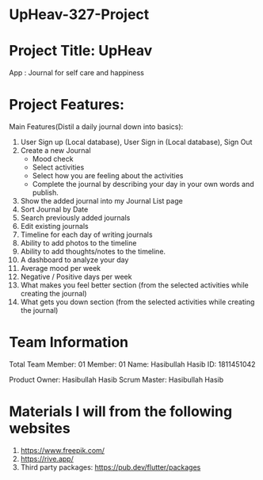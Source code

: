 # UpHeav-327-Project

# Project Title: UpHeav
App : Journal for self care and happiness

# Project Features:
Main Features(Distil a daily journal down into basics):
1. User Sign up (Local database), User Sign in (Local database), Sign Out
2. Create a new Journal
    - Mood check
    - Select activities 
    - Select how you are feeling about the activities
    - Complete the journal by describing your day in your own words and publish.
3. Show the added journal into my Journal List page
4. Sort Journal by Date
5. Search previously added journals
6. Edit existing journals
7. Timeline for each day of writing journals
8. Ability to add photos to the timeline
9. Ability to add thoughts/notes to the timeline.
10. A dashboard to analyze your day
11. Average mood per week
12. Negative / Positive days per week
13. What makes you feel better section (from the selected activities while creating the journal)
14. What gets you down section (from the selected activities while creating the journal)

# Team Information
Total Team Member: 01
Member: 01
Name: Hasibullah Hasib
ID: 1811451042

Product Owner: Hasibullah Hasib
Scrum Master: Hasibullah Hasib

# Materials I will from the following websites
1. https://www.freepik.com/
2. https://rive.app/
3. Third party packages: https://pub.dev/flutter/packages


